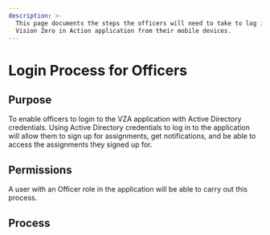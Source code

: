 ```yaml
---
description: >-
  This page documents the steps the officers will need to take to log into the
  Vision Zero in Action application from their mobile devices.
---
```


# Login Process for Officers

## Purpose

To enable officers to login to the VZA application with Active Directory credentials. Using Active Directory credentials to log in to the application will allow them to sign up for assignments, get notifications, and be able to access the assignments they signed up for.

## Permissions

A user with an Officer role in the application will be able to carry out this process.

## Process






